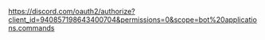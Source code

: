 https://discord.com/oauth2/authorize?client_id=940857198643400704&permissions=0&scope=bot%20applications.commands
